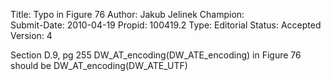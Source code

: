 Title:       Typo in Figure 76
Author:      Jakub Jelinek
Champion:    
Submit-Date: 2010-04-19
Propid:      100419.2
Type:        Editorial
Status:      Accepted
Version:     4

Section D.9, pg 255
DW_AT_encoding(DW_ATE_encoding)
in Figure 76 should be
DW_AT_encoding(DW_ATE_UTF)
